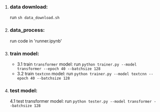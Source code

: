 1. ### data download:
    run `sh data_download.sh`

2. ### data_process:
    run code in 'runner.ipynb'

3. ### train model:
    * 3.1 train `transformer` model:
        run `python trainer.py --model transformer --epoch 40 --batchsize 128`
    * 3.2 train `textcnn` model:
        run `python trainer.py --model textcnn --epoch 40 --batchsize 128 `

4. ### test model:
    4.1 test transformer model:
        run `python tester.py --model transformer --batchsize 128`